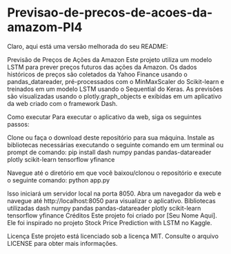 # Previsao-de-precos-de-acoes-da-amazom-PI4

Claro, aqui está uma versão melhorada do seu README:

Previsão de Preços de Ações da Amazon
Este projeto utiliza um modelo LSTM para prever preços futuros das ações da Amazon. Os dados históricos de preços são coletados da Yahoo Finance usando o pandas_datareader, pré-processados com o MinMaxScaler do Scikit-learn e treinados em um modelo LSTM usando o Sequential do Keras. As previsões são visualizadas usando o plotly.graph_objects e exibidas em um aplicativo da web criado com o framework Dash.

Como executar
Para executar o aplicativo da web, siga os seguintes passos:

Clone ou faça o download deste repositório para sua máquina.
Instale as bibliotecas necessárias executando o seguinte comando em um terminal ou prompt de comando:
pip install dash numpy pandas pandas-datareader plotly scikit-learn tensorflow yfinance

Navegue até o diretório em que você baixou/clonou o repositório e execute o seguinte comando:
python app.py

Isso iniciará um servidor local na porta 8050. Abra um navegador da web e navegue até http://localhost:8050 para visualizar o aplicativo.
Bibliotecas utilizadas
dash
numpy
pandas
pandas-datareader
plotly
scikit-learn
tensorflow
yfinance
Créditos
Este projeto foi criado por [Seu Nome Aqui]. Ele foi inspirado no projeto Stock Price Prediction with LSTM no Kaggle.

Licença
Este projeto está licenciado sob a licença MIT. Consulte o arquivo LICENSE para obter mais informações.
